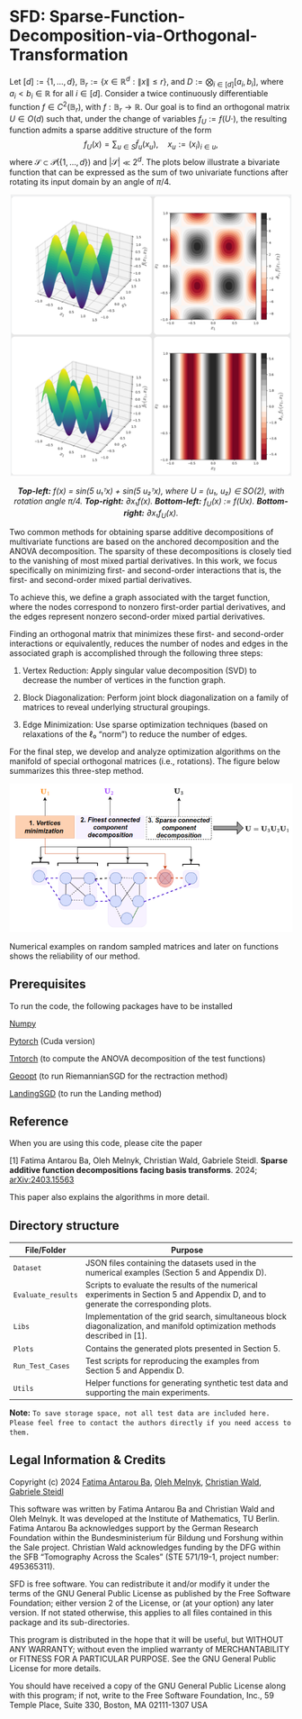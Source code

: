 # SFD: Sparse-Function-Decomposition-via-Orthogonal-Transformation

Let $[d]:=\{1, \ldots, d\}$, $\mathbb B_r:=\{x \in \mathbb{R}^d: \|x\|\le r\}$, and $D := \bigotimes_{i \in [d]} [a_i, b_i]$, where $a_i < b_i \in \mathbb{R}$ for all $i \in [d]$. Consider a twice continuously differentiable function $f \in C^2(\mathbb B_r)$, with $f:\mathbb B_r \to \mathbb R$. Our goal is to find an orthogonal matrix $U \in O(d)$ such that, under the change of variables $f_U := f(U \cdot)$, the resulting function admits a sparse additive structure of the form 
 $$f_U(x) = \sum_{u \in S} \tilde f_u(x_u) , \quad x_u := (x_i)_{i \in u},$$
where $\mathcal{S} \subset \mathcal{P}(\{1, \ldots, d\})$ and $|\mathcal{S}| \ll 2^d$.
The plots below illustrate a bivariate function that can be expressed as the sum of two univariate functions after rotating its input domain by an angle of $\pi/4$.

<p align="center">
  <img src="https://github.com/fatima0111/Sparse-Function-Decomposition-via-Orthogonal-Transformation/blob/main/Plots/Bivariate_functions/all_f2.png?raw=true" width="500" height="500">
</p>
<p align="center">
  <em>
    <strong>Top-left:</strong> f(x) = sin(5 u₁ᵀx) + sin(5 u₂ᵀx), where U = (u₁, u₂) ∈ SO(2), with rotation angle π/4.  
    <strong>Top-right:</strong> ∂x₁f(x).  
    <strong>Bottom-left:</strong> f<sub>U</sub>(x) := f(Ux).  
    <strong>Bottom-right:</strong> ∂x₁f<sub>U</sub>(x).
  </em>
</p>
Two common methods for obtaining sparse additive decompositions of multivariate functions are based on the anchored decomposition and the ANOVA decomposition. The sparsity of these decompositions is closely tied to the vanishing of most mixed partial derivatives. In this work, we focus specifically on minimizing first- and second-order interactions that is, the first- and second-order mixed partial derivatives.

To achieve this, we define a graph associated with the target function, where the nodes correspond to nonzero first-order partial derivatives, and the edges represent nonzero second-order mixed partial derivatives.

Finding an orthogonal matrix that minimizes these first- and second-order interactions or equivalently, reduces the number of nodes and edges in the associated graph is accomplished through the following three steps:

   1. Vertex Reduction: Apply singular value decomposition (SVD) to decrease the number of vertices in the function graph.

   2. Block Diagonalization: Perform joint block diagonalization on a family of matrices to reveal underlying structural groupings.

   3. Edge Minimization: Use sparse optimization techniques (based on relaxations of the ℓ₀ “norm”) to reduce the number of edges.

For the final step, we develop and analyze optimization algorithms on the manifold of special orthogonal matrices (i.e., rotations). The figure below summarizes this three-step method.
 
<p align="center">
<img src="https://github.com/fatima0111/Sparse-Function-Decomposition-via-Orthogonal-Transformation/blob/main/Plots/3_step_optimization.png">
</p>
Numerical examples on random sampled matrices and later on functions shows the reliability of our method.

## Prerequisites
To run the code, the following packages have to be installed

 [Numpy](https://numpy.org/citing-numpy/)
 
 [Pytorch](https://pytorch.org/) (Cuda version)
 
 [Tntorch](https://tntorch.readthedocs.io/en/latest/) (to compute the ANOVA decomposition of the test functions)
 
 [Geoopt](https://geoopt.readthedocs.io/en/latest/manifolds.html) (to run RiemannianSGD for the rectraction method)
 
 [LandingSGD](https://github.com/pierreablin/landing) (to run the Landing method)
 

## Reference

When you are using this code, please cite the paper

<a id="1">[1]</a> Fatima Antarou Ba, Oleh Melnyk, Christian Wald, Gabriele Steidl. **Sparse additive function decompositions facing basis transforms**. 
2024; [arXiv:2403.15563](https://arxiv.org/abs/2403.15563) 

This paper also explains the algorithms in more detail.

## Directory structure

| **File/Folder**     | **Purpose**                                                                                                                    |
|---------------------|--------------------------------------------------------------------------------------------------------------------------------|
| `Dataset`           | JSON files containing the datasets used in the numerical examples (Section 5 and Appendix D).                                  |
| `Evaluate_results`  | Scripts to evaluate the results of the numerical experiments in Section 5 and Appendix D, and to generate the corresponding plots. |
| `Libs`              | Implementation of the grid search, simultaneous block diagonalization, and manifold optimization methods described in [1].     |
| `Plots`             | Contains the generated plots presented in Section 5.                                                                           |
| `Run_Test_Cases`    | Test scripts for reproducing the examples from Section 5 and Appendix D.                                                       |
| `Utils`             | Helper functions for generating synthetic test data and supporting the main experiments.                                       |

**Note:** `To save storage space, not all test data are included here. Please feel free to contact the authors directly if you need access to them.`

## Legal Information & Credits

Copyright (c) 2024 [Fatima Antarou Ba](https://www.tu.berlin/imageanalysis/ueber-uns/team), [Oleh Melnyk](https://olehmelnyk.xyz/), [Christian Wald](https://www.tu.berlin/imageanalysis/ueber-uns/team), [Gabriele Steidl](https://page.math.tu-berlin.de/~steidl/)

This software was written by Fatima Antarou Ba and Christian Wald and Oleh Melnyk. It was developed at the Institute of Mathematics, TU Berlin. Fatima Antarou Ba acknowledges support by the German Research Foundation within the Bundesministerium für Bildung und Forshung within the Sale project. Christian Wald acknowledges funding by the DFG within the SFB “Tomography Across the Scales” (STE 571/19-1, project
number: 495365311).

SFD is free software. You can redistribute it and/or modify it under the terms of the GNU General Public License as published by the Free Software Foundation; either version 2 of the License, or (at your option) any later version. If not stated otherwise, this applies to all files contained in this package and its sub-directories.

This program is distributed in the hope that it will be useful, but WITHOUT ANY WARRANTY; without even the implied warranty of MERCHANTABILITY or FITNESS FOR A PARTICULAR PURPOSE. See the GNU General Public License for more details.

You should have received a copy of the GNU General Public License along with this program; if not, write to the Free Software Foundation, Inc., 59 Temple Place, Suite 330, Boston, MA 02111-1307 USA
